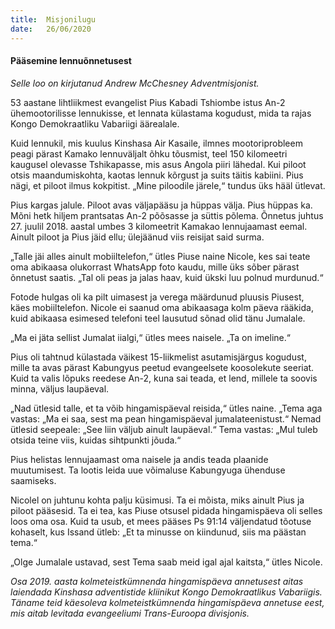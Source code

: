 ```yaml
---
title:  Misjonilugu
date:   26/06/2020
---
```


#### Pääsemine lennuõnnetusest

_Selle loo on kirjutanud Andrew McChesney Adventmisjonist._


53 aastane lihtliikmest evangelist Pius Kabadi Tshiombe istus An-2 ühemootorilisse lennukisse, et lennata külastama kogudust, mida ta rajas Kongo Demokraatliku Vabariigi äärealale.

Kuid lennukil, mis kuulus Kinshasa Air Kasaile, ilmnes mootoriprobleem peagi pärast Kamako lennuväljalt õhku tõusmist, teel 150 kilomeetri kaugusel olevasse Tshikapasse, mis asus Angola piiri lähedal. Kui piloot otsis maandumiskohta, kaotas lennuk kõrgust ja suits täitis kabiini. Pius nägi, et piloot ilmus kokpitist. „Mine piloodile järele,“ tundus üks hääl ütlevat.

Pius kargas jalule. Piloot avas väljapääsu ja hüppas välja. Pius hüppas ka. Mõni hetk hiljem prantsatas An-2 põõsasse ja süttis põlema. Õnnetus juhtus 27. juulil 2018. aastal umbes 3 kilomeetrit Kamakao lennujaamast eemal. Ainult piloot ja Pius jäid ellu; ülejäänud viis reisijat said surma.

„Talle jäi alles ainult mobiiltelefon,“ ütles Piuse naine Nicole, kes sai teate oma abikaasa olukorrast WhatsApp foto kaudu, mille üks sõber pärast õnnetust saatis. „Tal oli peas ja jalas haav, kuid ükski luu polnud murdunud.“

Fotode hulgas oli ka pilt uimasest ja verega määrdunud pluusis Piusest, käes mobiiltelefon. Nicole ei saanud oma abikaasaga kolm päeva rääkida, kuid abikaasa esimesed telefoni teel lausutud sõnad olid tänu Jumalale.

„Ma ei jäta sellist Jumalat iialgi,“ ütles mees naisele. „Ta on imeline.“

Pius oli tahtnud külastada väikest 15-liikmelist asutamisjärgus kogudust, mille ta avas pärast Kabungyus peetud evangeelsete koosolekute seeriat. Kuid ta valis lõpuks reedese An-2, kuna sai teada, et lend, millele ta soovis minna, väljus laupäeval.

„Nad ütlesid talle, et ta võib hingamispäeval reisida,“ ütles naine. „Tema aga vastas: „Ma ei saa, sest ma pean hingamispäeval jumalateenistust.“ Nemad ütlesid seepeale: „See liin väljub ainult laupäeval.“ Tema vastas: „Mul tuleb otsida teine viis, kuidas sihtpunkti jõuda.“

Pius helistas lennujaamast oma naisele ja andis teada plaanide muutumisest. Ta lootis leida uue võimaluse Kabungyuga ühenduse saamiseks.

Nicolel on juhtunu kohta palju küsimusi. Ta ei mõista, miks ainult Pius ja piloot pääsesid. Ta ei tea, kas Piuse otsusel pidada hingamispäeva oli selles loos oma osa. Kuid ta usub, et mees pääses Ps 91:14 väljendatud tõotuse kohaselt, kus Issand ütleb: „Et ta minusse on kiindunud, siis ma päästan tema.“

„Olge Jumalale ustavad, sest Tema saab meid igal ajal kaitsta,“ ütles Nicole.

_Osa 2019. aasta kolmeteistkümnenda hingamispäeva annetusest aitas laiendada Kinshasa adventistide kliinikut Kongo Demokraatlikus Vabariigis. Täname teid käesoleva kolmeteistkümnenda hingamispäeva annetuse eest, mis aitab levitada evangeeliumi Trans-Euroopa divisjonis._
